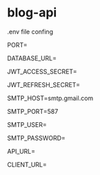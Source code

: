 # blog-api
.env file confing

PORT=

DATABASE_URL=<your mongodb url>

JWT_ACCESS_SECRET=

JWT_REFRESH_SECRET=

SMTP_HOST=smtp.gmail.com

SMTP_PORT=587

SMTP_USER=<your smtp email>

SMTP_PASSWORD=<your smtp key>

API_URL=<server location>

CLIENT_URL=<client location>
